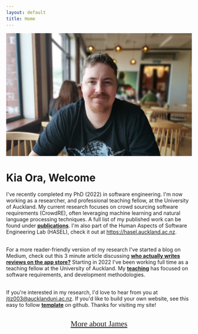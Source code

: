 ```yaml
---
layout: default
title: Home
---
```


<div class="container-fluid">
  <div class="row">
    <div class="col-sm-5 mb-4">
      <img class="img-fluid" right="100" src="imgs\web_pic.jpg" alt="James Tizard" width="600" 
     ><br>
    </div>
    <div class="col-sm-6">    
    <h1 class="text-primary">Kia Ora, Welcome</h1>

I've recently completed my PhD (2022) in software engineering. I'm now working as a researcher, and professional teaching fellow, at the University of Auckland. My current research focuses on crowd sourcing software requirements (CrowdRE), often leveraging machine learning and natural language processing techniques. A full list of my published work can be found under <a href="/publications" style="font-weight:bold">publications</a>. I'm also part of the Human Aspects of Software Engineering Lab (HASEL), check it out at <a href="https://hasel.auckland.ac.nz/" target="_blank" >https://hasel.auckland.ac.nz</a>.<br><br>

For a more reader-friendly version of my research I've started a blog on Medium, check out this 3 minute article discussing <a href="https://medium.com/@james-tizard/who-actually-writes-reviews-on-the-app-store-and-software-forums-d5a492be3fc0" target="_blank" style="font-weight:bold">who actually writes reviews on the app store?</a> Starting in 2022 I've been working full time as a teaching fellow at the University of Auckland. My <a href="/teaching" style="font-weight:bold">teaching</a> has focused on software requirements, and development methodologies.    <br><br>

If you're interested in my research, I'd love to hear from you at <a href="mailto:jtiz003@aucklanduni.ac.nz" target="_blank" >jtiz003@aucklanduni.ac.nz</a>. If you'd like to build your own website, see this easy to follow <a href="https://github.com/kblincoe/kblincoe.github.io" target="_blank" style="font-weight:bold">template</a> on github. Thanks for visiting my site! <br><br>

<div class="mb-4" style="text-align: center;"><a href="/about.html"  style="font-family: 'Lucida Handwriting', cursive; font-size: 150%;">More about James</a></div>


</div>
</div>

